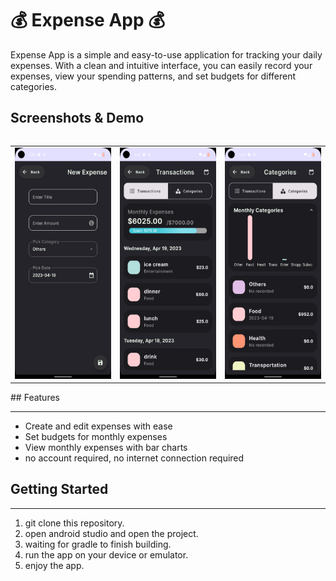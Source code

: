 # 💰 Expense App 💰

Expense App is a simple and easy-to-use application for tracking your daily expenses. With a clean and intuitive interface, you can easily record your expenses, view your spending patterns, and set budgets for different categories.

## Screenshots & Demo
<div style="overflow-x: auto;">
    <table>
    <tr>
        <td>
              <img src="https://raw.githubusercontent.com/NakiriYuuzu/ExpenseApp/master/doc/image/img_1.png" height="370" width="300">
        </td>
        <td>
            <img src="https://raw.githubusercontent.com/NakiriYuuzu/ExpenseApp/master/doc/image/img_2.png" height="370" width="300">
        </td>
        <td>
            <img src="https://raw.githubusercontent.com/NakiriYuuzu/ExpenseApp/master/doc/image/img_3.png" height="370" width="300">
        </td>
    </tr>
    </table>
</div>
## Features

---

- Create and edit expenses with ease
- Set budgets for monthly expenses
- View monthly expenses with bar charts 
- no account required, no internet connection required

## Getting Started

---

1. git clone this repository.
2. open android studio and open the project.
3. waiting for gradle to finish building.
4. run the app on your device or emulator.
5. enjoy the app.
